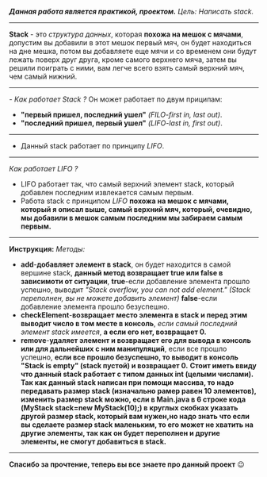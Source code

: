 ***Данная работа является практикой, проектом.***
 *Цель: Написать stack.*
  ____________________________________
  **Stack** - это *структура данных*, которая **похожа на мешок с мячами**, допустим вы добавили в этот мешок первый мяч, он будет
  находиться на дне мешка, потом вы добавляете еще мячи и со временем они будут лежать поверх друг друга, кроме самого верхнего мяча,
  затем вы решили поиграть с ними, вам легче всего взять самый верхний мяч, чем самый нижний.
  ____________________________________
  *- Как работает Stack ?*
  Он может работает по двум приципам: 
  - **"первый пришел, последний ушел"** *(FILO-first in, last out)*.
  - **"последний пришел, первый ушел"** *(LIFO-last in, first out)*.
  ____________________________________
  - Данный stack работает по принципу *LIFO*.
  ____________________________________
  *Как работает LIFO ?*
  - LIFO работает так, что самый верхний элемент stack, который добавлен последним извлекается самым первым.
  - Работа stack с принципом *LIFO* **похожа на мешок с мячами, который я описал выше, самый верхний мяч, который, очевидно, мы добавили в мешок самым последним мы забираем самым первым.**
  ____________________________________
  **Инструкция:**
   *Методы:*
   - **add**-**добавляет элемент в stack**, он будет находится в самой вершине stack, **данный метод возвращает true или false в зависимоти от ситуации**, **true**-если добавление элемента прошло успешно, выводит *"Stack overflow, you can not add element." (Stack переполнен, вы не можете добавить элемент)* **false**-если добавление элемента прошло безуспешно.
   - **checkElement**-**возвращает место элемента в stack и перед этим выводит число в том месте в консоль**, *если самый последний элемент stack имеется*, **а если его нет, возвращает 0.**
   - **remove**-**удаляет элемент и возвращает его для вывода в консоль или для дальнейших с ним манипуляций**, если все прошло успешно, **если все прошло безуспешно, то выводит в консоль "Stack is empty" (stack пустой) и возвращает 0.**
  **Стоит иметь ввиду что данный stack работает с типом данных int (целыми числами).**
  **Так как данный stack написан при помощи массива, то надо передавать размер stack (изначально рамер равен 10 элементов), изменить размер stack можно, если в Main.java в 6 строке кода (MyStack stack=new MyStack(10);) в круглых скобках указать другой размер stack, который вам нужен,но надо знать что если вы сделаете размер stack маленьким, то его может не хватить на другие элементы, так как он будет переполнен и другие элементы, не смогут добавиться в stack.**
   ___________________________________
   **Спасибо за прочтение, теперь вы все знаете про данный проект** 😉